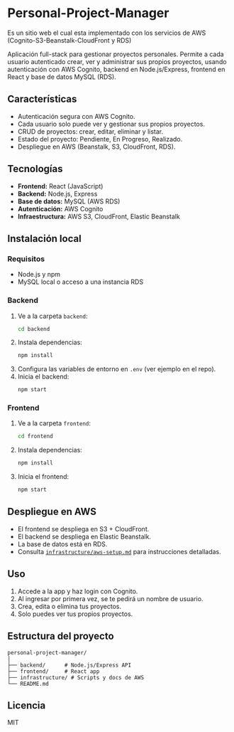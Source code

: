 # Personal-Project-Manager
Es un sitio web el cual esta implementado con los servicios de AWS (Cognito-S3-Beanstalk-CloudFront y RDS)

Aplicación full-stack para gestionar proyectos personales. Permite a cada usuario autenticado crear, ver y administrar sus propios proyectos, usando autenticación con AWS Cognito, backend en Node.js/Express, frontend en React y base de datos MySQL (RDS).

## Características

- Autenticación segura con AWS Cognito.
- Cada usuario solo puede ver y gestionar sus propios proyectos.
- CRUD de proyectos: crear, editar, eliminar y listar.
- Estado del proyecto: Pendiente, En Progreso, Realizado.
- Despliegue en AWS (Beanstalk, S3, CloudFront, RDS).

## Tecnologías

- **Frontend:** React (JavaScript)
- **Backend:** Node.js, Express
- **Base de datos:** MySQL (AWS RDS)
- **Autenticación:** AWS Cognito
- **Infraestructura:** AWS S3, CloudFront, Elastic Beanstalk

## Instalación local

### Requisitos

- Node.js y npm
- MySQL local o acceso a una instancia RDS

### Backend

1. Ve a la carpeta `backend`:
   ```bash
   cd backend
   ```
2. Instala dependencias:
   ```bash
   npm install
   ```
3. Configura las variables de entorno en `.env` (ver ejemplo en el repo).
4. Inicia el backend:
   ```bash
   npm start
   ```

### Frontend

1. Ve a la carpeta `frontend`:
   ```bash
   cd frontend
   ```
2. Instala dependencias:
   ```bash
   npm install
   ```
3. Inicia el frontend:
   ```bash
   npm start
   ```

## Despliegue en AWS

- El frontend se despliega en S3 + CloudFront.
- El backend se despliega en Elastic Beanstalk.
- La base de datos está en RDS.
- Consulta [`infrastructure/aws-setup.md`](infrastructure/aws-setup.md) para instrucciones detalladas.

## Uso

1. Accede a la app y haz login con Cognito.
2. Al ingresar por primera vez, se te pedirá un nombre de usuario.
3. Crea, edita o elimina tus proyectos.
4. Solo puedes ver tus propios proyectos.

## Estructura del proyecto

```
personal-project-manager/
│
├── backend/      # Node.js/Express API
├── frontend/     # React app
├── infrastructure/ # Scripts y docs de AWS
└── README.md
```

## Licencia

MIT
